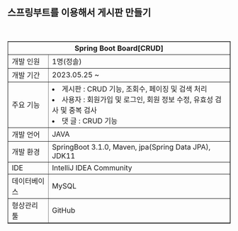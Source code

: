 
<h2>스프링부트를 이용해서 게시판 만들기</h2>
<br>
<table border =>
    <th colspan="3"> Spring Boot Board[CRUD] </th>
    <tr>
        <td>개발 인원</td>
<!--         <td>:</td> -->
        <td> 1명(정솔)</td>
    </tr>
    <tr>
        <td>개발 기간</td>
<!--         <td>:</td> -->
        <td>2023.05.25 ~</td>
    </tr>
    <tr>
        <td>주요 기능</td>
<!--         <td>:</td> -->
        <td><li> 게시판 : CRUD 기능, 조회수, 페이징 및 검색 처리
            <li> 사용자 : 회원가입 및 로그인, 회원 정보 수정, 유효성 검사 및 중복 검사
            <li> 댓 글 : CRUD 기능</td>
    </tr>
    <tr>
        <td>개발 언어</td>
<!--         <td>:</td> -->
        <td>JAVA</td>
    </tr>
    <tr>
        <td>개발 환경</td>
<!--         <td>:</td> -->
        <td>SpringBoot 3.1.0, Maven, jpa(Spring Data JPA), JDK11</td>
    </tr>
    <tr>
        <td>IDE</td>
<!--         <td>:</td> -->
        <td>IntelliJ IDEA Community</td>
    </tr>
    <tr>
        <td>데이터베이스</td>
<!--         <td>:</td> -->
        <td>MySQL</td>
    </tr>
    <tr>
        <td>형상관리 툴</td>
<!--         <td>:</td> -->
        <td>GitHub</td>
    </tr>
</table>
